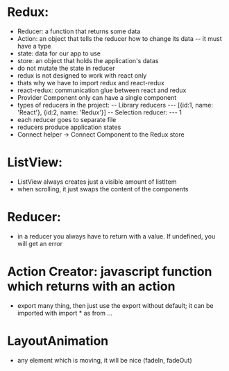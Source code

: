 # Redux:
- Reducer: a function that returns some data
- Action: an object that tells the reducer how to change its data
-- it must have a type
- state: data for our app to use
- store: an object that holds the application's datas
- do not mutate the state in reducer
- redux is not designed to work with react only
- thats why we have to import redux and react-redux
- react-redux: communication glue between react and redux
- Provider Component only can have a single component
- types of reducers in the project:
-- Library reducers
--- [{id:1, name: 'React'}, {id:2, name: 'Redux'}]
-- Selection reducer:
--- 1
- each reducer goes to separate file
- reducers produce application states
- Connect helper -> Connect Component to the Redux store
# ListView:
- ListView always creates just a visible amount of listItem
- when scrolling, it just swaps the content of the components
# Reducer:
- in a reducer you always have to return with a value. If undefined, you will
get an error
# Action Creator: javascript function which returns with an action
- export many thing, then just use the export without default; it can be imported
with import * as from ...
# LayoutAnimation
- any element which is moving, it will be nice (fadeIn, fadeOut)
